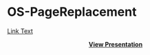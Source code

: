 # OS-PageReplacement
[Link Text](URL)
<p align="center">
  <a href="https://amritlathar.github.io/OS-PageReplacement/presentation.html"><strong>View Presentation</strong></a>
</p>
